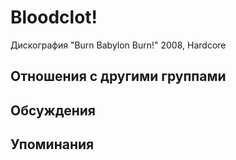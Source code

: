 # Bloodclot!

Дискография
"Burn Babylon Burn!" 2008, Hardcore

## Отношения с другими группами


## Обсуждения


## Упоминания

